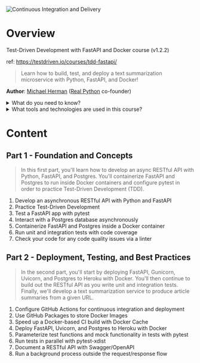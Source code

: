 ![Continuous Integration and Delivery](https://github.com/kfrma-git/fastapi-tdd.io-docker/workflows/Continuous%20Integration%20and%20Delivery/badge.svg?branch=chore/p2-c11)
# Overview
Test-Driven Development with FastAPI and Docker course (v1.2.2)

ref: https://testdriven.io/courses/tdd-fastapi/

> Learn how to build, test, and deploy a text summarization microservice with Python, FastAPI, and Docker!

**Author**: [Michael Herman](https://github.com/mjhea0) ([Real Python](https://realpython.com/) co-founder)

<details>
<summary>What do you need to know?</summary>

> This is not a beginner course. It's designed for the advanced-beginner -- someone with at least six months of web development experience. 
> Before beginning, you should have some familiarity with the following topics. 
> Refer to these resources for more info:

**Docker and Docker Compose**:
- [Get started with Docker](https://docs.docker.com/get-started/)
- [Get started with Docker Compose](https://docs.docker.com/compose/gettingstarted/)
- [Docker Best Practices for Python Developers](https://testdriven.io/blog/docker-best-practices/)
**FastAPI**
- [First Steps](https://fastapi.tiangolo.com/tutorial/first-steps/) from the official FastAPI tutorial
</details>

<details>
<summary>What tools and technologies are used in this course?</summary>

| № |Core         |Testing and Linting|Services       |
|---|-------------|-------------------|---------------|
|1  |Python       |pytest             |GitHub Actions |
|2  |FastAPI      |Coverage.py        |GitHub Packages|
|3  |Docker       |Flake8             |Heroku         |
|4  |Postgres     |Black              |               |
|5  |Tortoise ORM |isort              |               |
|6  |Uvicorn      |HTTPie             |               |
|7  |Gunicorn     |                   |               |
|8|Swagger/OpenAPI|                   |               |

> ** and [Python-Poetry](https://gist.github.com/karma-git/2690afc72cb10197440fb7f3c5384d74) in my case.

</details>

# Content
## Part 1 - Foundation and Concepts

> In this first part, you'll learn how to develop an async RESTful API with Python, FastAPI, and Postgres. 
> You'll containerize FastAPI and Postgres to run inside Docker containers and configure pytest in order to practice Test-Driven Development (TDD).

1. Develop an asynchronous RESTful API with Python and FastAPI
2. Practice Test-Driven Development
3. Test a FastAPI app with pytest
4. Interact with a Postgres database asynchronously
5. Containerize FastAPI and Postgres inside a Docker container
6. Run unit and integration tests with code coverage
7. Check your code for any code quality issues via a linter

## Part 2 - Deployment, Testing, and Best Practices

> In the second part, you'll start by deploying FastAPI, Gunicorn, Uvicorn, and Postgres to Heroku with Docker. 
> You'll then continue to build out the RESTful API as you write unit and integration tests. 
> Finally, we'll develop a text summarization service to produce article summaries from a given URL.

1. Configure GitHub Actions for continuous integration and deployment
2. Use GitHub Packages to store Docker Images
3. Speed up a Docker-based CI build with Docker Cache
4. Deploy FastAPI, Uvicorn, and Postgres to Heroku with Docker
5. Parameterize test functions and mock functionality in tests with pytest
6. Run tests in parallel with pytest-xdist
7. Document a RESTful API with Swagger/OpenAPI
8. Run a background process outside the request/response flow

# 
